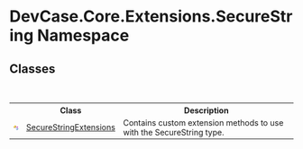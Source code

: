 # DevCase.Core.Extensions.SecureString Namespace
 




## Classes
&nbsp;<table><tr><th></th><th>Class</th><th>Description</th></tr><tr><td>![Public class](media/pubclass.gif "Public class")</td><td><a href="T_DevCase_Core_Extensions_SecureString_SecureStringExtensions">SecureStringExtensions</a></td><td>
Contains custom extension methods to use with the SecureString type.</td></tr></table>&nbsp;
